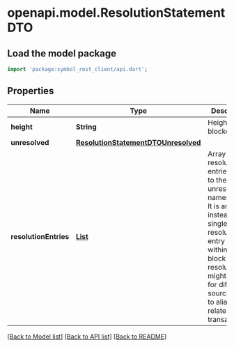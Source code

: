 # openapi.model.ResolutionStatementDTO

## Load the model package
```dart
import 'package:symbol_rest_client/api.dart';
```

## Properties
Name | Type | Description | Notes
------------ | ------------- | ------------- | -------------
**height** | **String** | Height of the blockchain. | 
**unresolved** | [**ResolutionStatementDTOUnresolved**](ResolutionStatementDTOUnresolved.md) |  | 
**resolutionEntries** | [**List<ResolutionEntryDTO>**](ResolutionEntryDTO.md) | Array of resolution entries linked to the unresolved namespaceId. It is an array instead of a single resolution entry since within one block the resolution might change for different sources due to alias related transactions.  | [default to const []]

[[Back to Model list]](../README.md#documentation-for-models) [[Back to API list]](../README.md#documentation-for-api-endpoints) [[Back to README]](../README.md)


